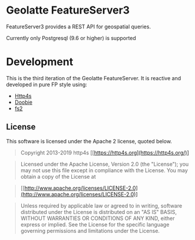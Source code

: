 # Geolatte FeatureServer3

FeatureServer3 provides a REST API for geospatial queries.

Currently only Postgresql (9.6 or higher) is supported

# Development
This is the third iteration of the Geolatte FeatureServer. It is reactive and developed in pure FP style using:
 * [Http4s](https://http4s.org/)
 * [Doobie](https://tpolecat.github.io/doobie/)
 * [fs2](https://fs2.io/) 
  

## License

This software is licensed under the Apache 2 license, quoted below.

> Copyright 2013-2019 http4s [[https://http4s.org](https://http4s.org/)]

> Licensed under the Apache License, Version 2.0 (the "License"); you may not use this file except in compliance with the License. You may obtain a copy of the License at

> [[http://www.apache.org/licenses/LICENSE-2.0](http://www.apache.org/licenses/LICENSE-2.0)]

> Unless required by applicable law or agreed to in writing, software distributed under the License is distributed on an "AS IS" BASIS, WITHOUT WARRANTIES OR CONDITIONS OF ANY KIND, either express or implied. See the License for the specific language governing permissions and limitations under the License.
